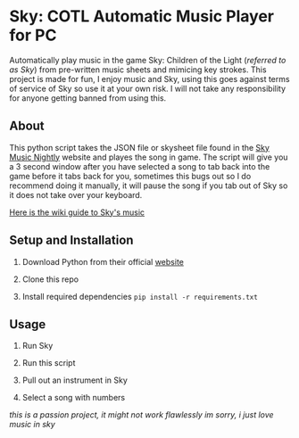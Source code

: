 # Sky: COTL Automatic Music Player for PC

Automatically play music in the game Sky: Children of the Light (*referred to as Sky*) from pre-written music sheets and mimicing key strokes. This project is made for fun, I enjoy music and Sky, using this goes against terms of service of Sky so use it at your own risk. I will not take any responsibility for anyone getting banned from using this. 

## About

This python script takes the JSON file or skysheet file found in the [Sky Music Nightly](https://specy.github.io/skyMusic/) website and playes the song in game.
The script will give you a 3 second window after you have selected a song to tab back into the game before it tabs back for you, sometimes this bugs out so I do recommend doing it manually, it will pause the song if you tab out of Sky so it does not take over your keyboard.

[Here is the wiki guide to Sky's music](https://sky-children-of-the-light.fandom.com/wiki/Sky_Music_Guide)


## Setup and Installation

1. Download Python from their official [website](https://www.python.org)

2. Clone this repo

3. Install required dependencies `pip install -r requirements.txt`


## Usage

1. Run Sky

2. Run this script

3. Pull out an instrument in Sky

4. Select a song with numbers

*this is a passion project, it might not work flawlessly im sorry, i just love music in sky*